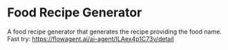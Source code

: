 # Food Recipe Generator
A food recipe generator that generates the recipe providing the food name.
Fast try: https://flowagent.ai/ai-agent/ILAex4p1C73v/detail

